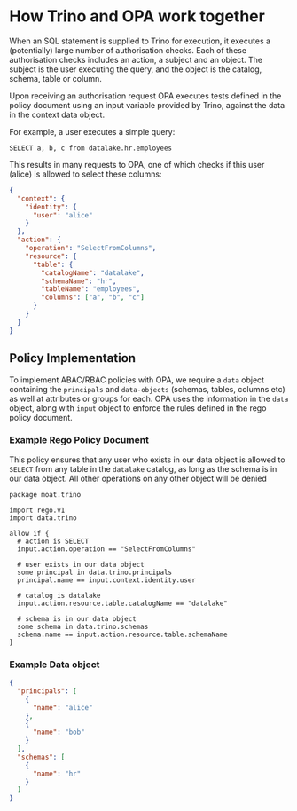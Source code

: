 # How Trino and OPA work together

When an SQL statement is supplied to Trino for execution, it executes a (potentially) large number of authorisation 
checks. Each of these authorisation checks includes an action, a subject and an object. The subject is the user executing
the query, and the object is the catalog, schema, table or column. 

Upon receiving an authorisation request OPA executes tests defined in the policy document using an input variable 
provided by Trino, against the data in the context data object.

For example, a user executes a simple query:

`SELECT a, b, c from datalake.hr.employees`

This results in many requests to OPA, one of which checks if this user (alice) 
is allowed to select these columns:

```json
{
  "context": {
    "identity": {
      "user": "alice"
    }
  },
  "action": {
    "operation": "SelectFromColumns",
    "resource": {
      "table": {
        "catalogName": "datalake",
        "schemaName": "hr",
        "tableName": "employees",
        "columns": ["a", "b", "c"]
      }
    }
  }
}
```

## Policy Implementation
To implement ABAC/RBAC policies with OPA, we require a `data` object containing the `principals` 
and `data-objects` (schemas, tables, columns etc) as well at attributes or groups for each. 
OPA uses the information in the `data` object, along with `input` object to enforce the rules
defined in the rego policy document.

### Example Rego Policy Document
This policy ensures that any user who exists in our data object is allowed to `SELECT` from
any table in the `datalake` catalog, as long as the schema is in our data object. 
All other operations on any other object will be denied

```rego
package moat.trino

import rego.v1
import data.trino

allow if {
  # action is SELECT
  input.action.operation == "SelectFromColumns"
  
  # user exists in our data object
  some principal in data.trino.principals
  principal.name == input.context.identity.user
  
  # catalog is datalake
  input.action.resource.table.catalogName == "datalake"
  
  # schema is in our data object
  some schema in data.trino.schemas
  schema.name == input.action.resource.table.schemaName
}
```

### Example Data object
```json
{ 
  "principals": [
    {
      "name": "alice"
    },
    {
      "name": "bob"
    }
  ],
  "schemas": [
    {
      "name": "hr"
    }
  ]
}

```